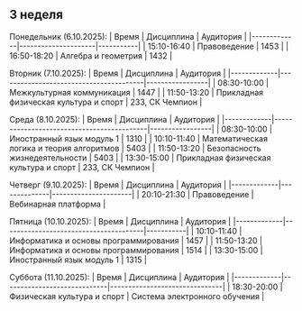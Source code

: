 ## 3 неделя

Понедельник (6.10.2025):
| Время       | Дисциплина          | Аудитория |
|-------------|---------------------|-----------|
| 15:10-16:40 | Правоведение        | 1453      |
| 16:50-18:20 | Алгебра и геометрия | 1432      |

Вторник (7.10.2025):
| Время       | Дисциплина                             | Аудитория       |
|-------------|----------------------------------------|-----------------|
| 08:30-10:00 | Межкультурная коммуникация             | 1447            |
| 11:50-13:20 | Прикладная физическая культура и спорт | 233, СК Чемпион |

Среда (8.10.2025):
| Время       | Дисциплина                                | Аудитория       |
|-------------|-------------------------------------------|-----------------|
| 08:30-10:00 | Иностранный язык модуль 1                 | 1310            |
| 10:10-11:40 | Математическая логика и теория алгоритмов | 5403            |
| 11:50-13:20 | Безопасность жизнедеятельности            | 5403            |
| 13:30-15:00 | Прикладная физическая культура и спорт    | 233, СК Чемпион |

Четверг (9.10.2025):
| Время       | Дисциплина   | Аудитория            |
|-------------|--------------|----------------------|
| 20:10-21:30 | Правоведение | Вебинарная платформа |

Пятница (10.10.2025):
| Время       | Дисциплина                            | Аудитория |
|-------------|---------------------------------------|-----------|
| 10:10-11:40 | Информатика и основы программирования | 1457      |
| 11:50-13:20 | Информатика и основы программирования | 1514      |
| 13:30-15:00 | Иностранный язык модуль 1             | 1315      |

Суббота (11.10.2025):
| Время       | Дисциплина                  | Аудитория                     |
|-------------|-----------------------------|-------------------------------|
| 18:30-20:00 | Физическая культура и спорт | Система электронного обучения |